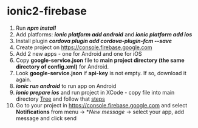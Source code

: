 # ionic2-firebase
1. Run **_npm install_**
2. Add platforms: **_ionic platform add android_** and **_ionic platform add ios_**
3. Install plugin **_cordova plugin add cordova-plugin-fcm --save_**
4. Create project on https://console.firebase.google.com
5. Add 2 new apps - one for Android and one for iOS
6. Copy **google-service.json** file to **main project directory (the same directory of config.xml)** for Android.
7. Look **google-service.json** if **api-key** is not empty. If so, download it again.
8. **_ionic run android_** to run app on Android
9. **_ionic prepare ios_** and run project in XCode - copy file into main directory [Tree](http://i.imgur.com/Fwo18rm.png) and follow that [steps](https://firebase.google.com/docs/cloud-messaging/ios/certs)
10. Go to your project in https://console.firebase.google.com and select **Notifications** from menu -> **New message* -> select your app, add message and click send
